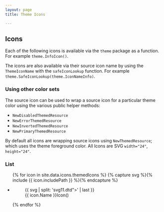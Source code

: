 ```yaml
---
layout: page
title: Theme Icons

---
```


## Icons

Each of the following icons is available via the `theme` package as a function. 
For example `theme.InfoIcon()`.

The icons are also available via their source icon name by using the `ThemeIconName` 
with the `safeIconLookup` function. For example `theme.SafeIconLookup(theme.IconNameInfo)`. 

### Using other color sets

The source icon can be used to wrap a source icon for a particular theme color using the 
various public helper methods:

* `NewDisabledThemedResource`
* `NewErrorThemedResource`
* `NewInvertedThemedResource`
* `NewPrimaryThemedResource`

By default all icons are wrapping source icons using `NewThemedResource`; 
which uses the theme foreground color. All Icons are SVG `width="24"`, `height="24"`.

### List

<ul class="theme-icon-list">
{% for icon in site.data.icons.themedIcons %}
  {% capture svg %}{% include {{ icon.includePath }} %}{% endcapture %}
  <li class="icon-item" data-filepath="{{ icon.includePath }}" data-sourceIcon="{{ icon.sourceIcon }}" data-icon-theme-method="{{ icon.Name }}Icon()" data-icon-safeName="IconName{{ icon.Name }}" id="IconName{{ icon.Name }}"><figure>{{ svg | split: 'svg11.dtd">' | last }}<figcaption>{{ icon.Name }}Icon()</figcaption></figure></li>
{% endfor %}
</ul>
